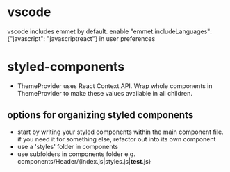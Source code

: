 # vscode
vscode includes emmet by default. enable "emmet.includeLanguages": {"javascript": "javascriptreact"} in user preferences

# styled-components
- ThemeProvider uses React Context API. Wrap whole components in ThemeProvider to make these values available in all children.

## options for organizing styled components
- start by writing your styled components within the main component file. if you need it for something else, refactor out into its own component
- use a 'styles' folder in components
- use subfolders in components folder e.g. components/Header/{index.js|styles.js|__test__.js}
